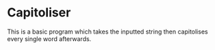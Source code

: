 # Capitoliser
This is a basic program which takes the inputted string then capitolises every single word afterwards.
